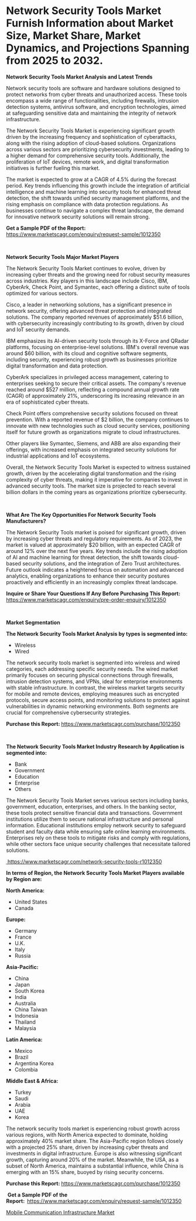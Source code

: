 <p><h1>Network Security Tools Market Furnish Information about Market Size, Market Share, Market Dynamics, and Projections Spanning from 2025 to 2032.</h1></p><p><strong>Network Security Tools Market Analysis and Latest Trends</strong></p>
<p><p>Network security tools are software and hardware solutions designed to protect networks from cyber threats and unauthorized access. These tools encompass a wide range of functionalities, including firewalls, intrusion detection systems, antivirus software, and encryption technologies, aimed at safeguarding sensitive data and maintaining the integrity of network infrastructure.</p><p>The Network Security Tools Market is experiencing significant growth driven by the increasing frequency and sophistication of cyberattacks, along with the rising adoption of cloud-based solutions. Organizations across various sectors are prioritizing cybersecurity investments, leading to a higher demand for comprehensive security tools. Additionally, the proliferation of IoT devices, remote work, and digital transformation initiatives is further fueling this market.</p><p>The market is expected to grow at a CAGR of 4.5% during the forecast period. Key trends influencing this growth include the integration of artificial intelligence and machine learning into security tools for enhanced threat detection, the shift towards unified security management platforms, and the rising emphasis on compliance with data protection regulations. As businesses continue to navigate a complex threat landscape, the demand for innovative network security solutions will remain strong.</p></p>
<p><strong>Get a Sample PDF of the Report:&nbsp;</strong> <a href="https://www.marketscagr.com/enquiry/request-sample/1012350?utm_campaign=3117&utm_medium=2&utm_source=Github&utm_content=ia&utm_term=06032025&utm_id=network-security-tools">https://www.marketscagr.com/enquiry/request-sample/1012350</a></p>
<p>&nbsp;</p>
<p><strong>Network Security Tools Major Market Players</strong></p>
<p><p>The Network Security Tools Market continues to evolve, driven by increasing cyber threats and the growing need for robust security measures across industries. Key players in this landscape include Cisco, IBM, CyberArk, Check Point, and Symantec, each offering a distinct suite of tools optimized for various sectors.</p><p>Cisco, a leader in networking solutions, has a significant presence in network security, offering advanced threat protection and integrated solutions. The company reported revenues of approximately $51.6 billion, with cybersecurity increasingly contributing to its growth, driven by cloud and IoT security demands.</p><p>IBM emphasizes its AI-driven security tools through its X-Force and QRadar platforms, focusing on enterprise-level solutions. IBM's overall revenue was around $60 billion, with its cloud and cognitive software segments, including security, experiencing robust growth as businesses prioritize digital transformation and data protection.</p><p>CyberArk specializes in privileged access management, catering to enterprises seeking to secure their critical assets. The company's revenue reached around $527 million, reflecting a compound annual growth rate (CAGR) of approximately 21%, underscoring its increasing relevance in an era of sophisticated cyber threats.</p><p>Check Point offers comprehensive security solutions focused on threat prevention. With a reported revenue of $2 billion, the company continues to innovate with new technologies such as cloud security services, positioning itself for future growth as organizations migrate to cloud infrastructures.</p><p>Other players like Symantec, Siemens, and ABB are also expanding their offerings, with increased emphasis on integrated security solutions for industrial applications and IoT ecosystems.</p><p>Overall, the Network Security Tools Market is expected to witness sustained growth, driven by the accelerating digital transformation and the rising complexity of cyber threats, making it imperative for companies to invest in advanced security tools. The market size is projected to reach several billion dollars in the coming years as organizations prioritize cybersecurity.</p></p>
<p>&nbsp;</p>
<p><strong>What Are The Key Opportunities For Network Security Tools Manufacturers?</strong></p>
<p><p>The Network Security Tools market is poised for significant growth, driven by increasing cyber threats and regulatory requirements. As of 2023, the market is valued at approximately $20 billion, with an expected CAGR of around 12% over the next five years. Key trends include the rising adoption of AI and machine learning for threat detection, the shift towards cloud-based security solutions, and the integration of Zero Trust architectures. Future outlook indicates a heightened focus on automation and advanced analytics, enabling organizations to enhance their security postures proactively and efficiently in an increasingly complex threat landscape.</p></p>
<p><strong>Inquire or Share Your Questions If Any Before Purchasing This Report:</strong> <a href="https://www.marketscagr.com/enquiry/pre-order-enquiry/1012350?utm_campaign=3117&utm_medium=2&utm_source=Github&utm_content=ia&utm_term=06032025&utm_id=network-security-tools">https://www.marketscagr.com/enquiry/pre-order-enquiry/1012350</a></p>
<p>&nbsp;</p>
<p><strong>Market Segmentation</strong></p>
<p><strong>The Network Security Tools Market Analysis by types is segmented into:</strong></p>
<p><ul><li>Wireless</li><li>Wired</li></ul></p>
<p><p>The network security tools market is segmented into wireless and wired categories, each addressing specific security needs. The wired market primarily focuses on securing physical connections through firewalls, intrusion detection systems, and VPNs, ideal for enterprise environments with stable infrastructure. In contrast, the wireless market targets security for mobile and remote devices, employing measures such as encrypted protocols, secure access points, and monitoring solutions to protect against vulnerabilities in dynamic networking environments. Both segments are crucial for comprehensive cybersecurity strategies.</p></p>
<p><strong>Purchase this Report:&nbsp;</strong><a href="https://www.marketscagr.com/purchase/1012350?utm_campaign=3117&utm_medium=2&utm_source=Github&utm_content=ia&utm_term=06032025&utm_id=network-security-tools">https://www.marketscagr.com/purchase/1012350</a></p>
<p>&nbsp;</p>
<p><strong>The Network Security Tools Market Industry Research by Application is segmented into:</strong></p>
<p><ul><li>Bank</li><li>Government</li><li>Education</li><li>Enterprise</li><li>Others</li></ul></p>
<p><p>The Network Security Tools Market serves various sectors including banks, government, education, enterprises, and others. In the banking sector, these tools protect sensitive financial data and transactions. Government institutions utilize them to secure national infrastructure and personal information. Educational institutions employ network security to safeguard student and faculty data while ensuring safe online learning environments. Enterprises rely on these tools to mitigate risks and comply with regulations, while other sectors face unique security challenges that necessitate tailored solutions.</p></p>
<p><a href="https://www.marketscagr.com/network-security-tools-r1012350?utm_campaign=3117&utm_medium=2&utm_source=Github&utm_content=ia&utm_term=06032025&utm_id=network-security-tools">&nbsp;https://www.marketscagr.com/network-security-tools-r1012350</a></p>
<p><strong>In terms of Region, the Network Security Tools Market Players available by Region are:</strong></p>
<p>
    <p> <strong> North America: </strong>
        <ul>
            <li>United States</li>
            <li>Canada</li>
        </ul>
        </p> 
    <p> <strong> Europe: </strong>
        <ul>
            <li>Germany</li>
            <li>France</li>
            <li>U.K.</li>
            <li>Italy</li>
            <li>Russia</li>
        </ul>
        </p> 
    <p> <strong> Asia-Pacific: </strong>
        <ul>
            <li>China</li>
            <li>Japan</li>
            <li>South Korea</li>
            <li>India</li>
            <li>Australia</li>
            <li>China Taiwan</li>
            <li>Indonesia</li>
            <li>Thailand</li>
            <li>Malaysia</li>
        </ul>
        </p> 
    <p> <strong> Latin America: </strong>
        <ul>
            <li>Mexico</li>
            <li>Brazil</li>
            <li>Argentina Korea</li>
            <li>Colombia</li>
        </ul>
        </p> 
    <p> <strong> Middle East & Africa: </strong>
        <ul>
            <li>Turkey</li>
            <li>Saudi</li>
            <li>Arabia</li>
            <li>UAE</li>
            <li>Korea</li>
        </ul>
    </p>
    </p>
<p><p>The network security tools market is experiencing robust growth across various regions, with North America expected to dominate, holding approximately 40% market share. The Asia-Pacific region follows closely with a projected 25% share, driven by increasing cyber threats and investments in digital infrastructure. Europe is also witnessing significant growth, capturing around 20% of the market. Meanwhile, the USA, as a subset of North America, maintains a substantial influence, while China is emerging with an 15% share, buoyed by rising security concerns.</p></p>
<p><strong>Purchase this Report: </strong><a href="https://www.marketscagr.com/purchase/1012350?utm_campaign=3117&utm_medium=2&utm_source=Github&utm_content=ia&utm_term=06032025&utm_id=network-security-tools">https://www.marketscagr.com/purchase/1012350</a></p>
<p>&nbsp;<strong>Get a Sample PDF of the Report:&nbsp;&nbsp;</strong><a href="https://www.marketscagr.com/enquiry/request-sample/1012350?utm_campaign=3117&utm_medium=2&utm_source=Github&utm_content=ia&utm_term=06032025&utm_id=network-security-tools">https://www.marketscagr.com/enquiry/request-sample/1012350</a></p>
<p><strong></strong></p>
<p><p><a href="https://github.com/leyesamilej/Market-Research-Report-List-1/blob/main/mobile-communication-infrastructure-market.md?utm_campaign=3117&utm_medium=2&utm_source=Github&utm_content=ia&utm_term=06032025&utm_id=network-security-tools">Mobile Communication Infrastructure Market</a></p></p>